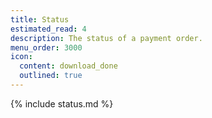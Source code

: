 ```yaml
---
title: Status
estimated_read: 4
description: The status of a payment order.
menu_order: 3000
icon:
  content: download_done
  outlined: true
---
```


{% include status.md %}
